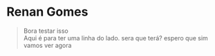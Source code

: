 

# Renan Gomes 

> Bora testar isso  
> Aqui é para ter uma linha do lado. 
> sera que terá?
> espero que sim 
> vamos ver 
> agora 
